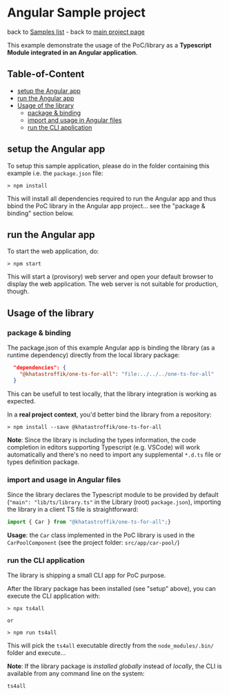 # Angular Sample project

back to [Samples list][samples] - back to [main project page][mainpage]

This example demonstrate the usage of the PoC/library as a **Typescript Module integrated in an Angular application**.

<h2>Table-of-Content</h2>

<!-- @import "[TOC]" {cmd="toc" depthFrom=2 depthTo=3 orderedList=false} -->

<!-- code_chunk_output -->

- [setup the Angular app](#setup-the-angular-app)
- [run the Angular app](#run-the-angular-app)
- [Usage of the library](#usage-of-the-library)
  - [package &amp; binding](#package-amp-binding)
  - [import and usage in Angular files](#import-and-usage-in-angular-files)
  - [run the CLI application](#run-the-cli-application)

<!-- /code_chunk_output -->

## setup the Angular app

To setup this sample application, please do in the folder containing this example i.e. the `package.json` file:

```shell
> npm install
```

This will install all dependencies required to run the Angular app and thus bbind the PoC library in the Angular app project... see the "package &amp; binding" section below.

## run the Angular app

To start the web application, do:

```shell
> npm start
```

This will start a (provisory) web server and open your default browser to display the web application. The web server is not suitable for production, though.

## Usage of the library

### package &amp; binding

The package.json of this example Angular app is binding the library (as a runtime dependency) directly from the local library package:

```json
  "dependencies": {
    "@khatastroffik/one-ts-for-all": "file:../../../one-ts-for-all"
  }
```

This can be usefull to test locally, that the library integration is working as expected.

In a **real project context**, you'd better bind the library from a repository:

```shell
> npm install --save @khatastroffik/one-ts-for-all
```

**Note**: Since the library is including the types information, the code completion in editors supporting Typescript (e.g. VSCode) will work automatically and there's no need to import any supplemental `*.d.ts` file or types definition package.

### import and usage in Angular files

Since the library declares the Typescript module to be provided by default (`"main": "lib/ts/library.ts"` in the Library (root) `package.json`), importing the library in a client TS file is straightforward:

```typescript
import { Car } from "@khatastroffik/one-ts-for-all";}
```

**Usage**: the `Car` class implemented in the PoC library is used in the `CarPoolComponent` (see the project folder: `src/app/car-pool/`)

### run the CLI application

The library is shipping a small CLI app for PoC purpose.

After the library package has been installed (see "setup" above), you can execute the CLI application with:

```shell
> npx ts4all

or

> npm run ts4all
```

This will pick the `ts4all` executable directly from the `node_modules/.bin/` folder and execute...

**Note**: If the library package is *installed globally* instead of *locally*, the CLI is available from any command line on the system:

```shell
ts4all
```

[mainpage]: ../../README.md
[samples]: ../README.md
